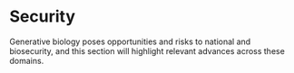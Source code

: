 # Security

Generative biology poses opportunities and risks to national and biosecurity, and this section will highlight relevant advances across these domains. 
